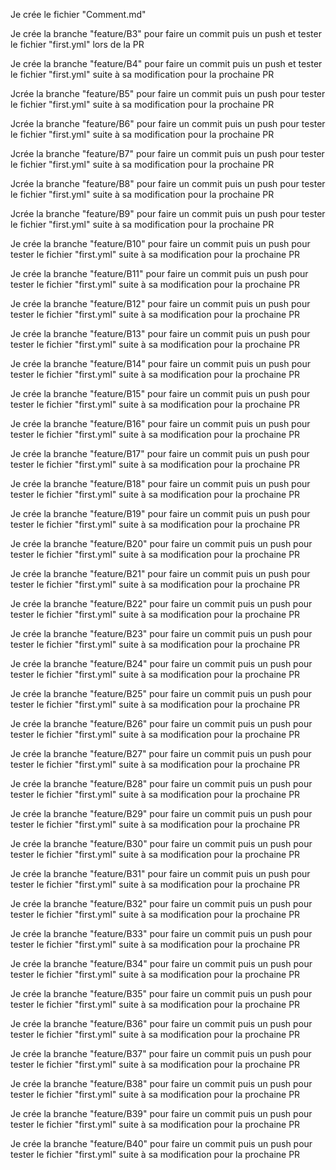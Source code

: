 Je crée le fichier "Comment.md"

Je crée la branche "feature/B3" pour faire un commit puis un push et tester le fichier "first.yml" lors de la PR

Je crée la branche "feature/B4" pour faire un commit puis un push et tester le fichier "first.yml" suite à sa modification pour la prochaine PR

Jcrée la branche "feature/B5" pour faire un commit puis un push pour tester le fichier "first.yml" suite à sa modification pour la prochaine PR

Jcrée la branche "feature/B6" pour faire un commit puis un push pour tester le fichier "first.yml" suite à sa modification pour la prochaine PR

Jcrée la branche "feature/B7" pour faire un commit puis un push pour tester le fichier "first.yml" suite à sa modification pour la prochaine PR

Jcrée la branche "feature/B8" pour faire un commit puis un push pour tester le fichier "first.yml" suite à sa modification pour la prochaine PR

Jcrée la branche "feature/B9" pour faire un commit puis un push pour tester le fichier "first.yml" suite à sa modification pour la prochaine PR

Je crée la branche "feature/B10" pour faire un commit puis un push pour tester le fichier "first.yml" suite à sa modification pour la prochaine PR

Je crée la branche "feature/B11" pour faire un commit puis un push pour tester le fichier "first.yml" suite à sa modification pour la prochaine PR

Je crée la branche "feature/B12" pour faire un commit puis un push pour tester le fichier "first.yml" suite à sa modification pour la prochaine PR

Je crée la branche "feature/B13" pour faire un commit puis un push pour tester le fichier "first.yml" suite à sa modification pour la prochaine PR

Je crée la branche "feature/B14" pour faire un commit puis un push pour tester le fichier "first.yml" suite à sa modification pour la prochaine PR

Je crée la branche "feature/B15" pour faire un commit puis un push pour tester le fichier "first.yml" suite à sa modification pour la prochaine PR

Je crée la branche "feature/B16" pour faire un commit puis un push pour tester le fichier "first.yml" suite à sa modification pour la prochaine PR

Je crée la branche "feature/B17" pour faire un commit puis un push pour tester le fichier "first.yml" suite à sa modification pour la prochaine PR

Je crée la branche "feature/B18" pour faire un commit puis un push pour tester le fichier "first.yml" suite à sa modification pour la prochaine PR

Je crée la branche "feature/B19" pour faire un commit puis un push pour tester le fichier "first.yml" suite à sa modification pour la prochaine PR

Je crée la branche "feature/B20" pour faire un commit puis un push pour tester le fichier "first.yml" suite à sa modification pour la prochaine PR

Je crée la branche "feature/B21" pour faire un commit puis un push pour tester le fichier "first.yml" suite à sa modification pour la prochaine PR

Je crée la branche "feature/B22" pour faire un commit puis un push pour tester le fichier "first.yml" suite à sa modification pour la prochaine PR

Je crée la branche "feature/B23" pour faire un commit puis un push pour tester le fichier "first.yml" suite à sa modification pour la prochaine PR

Je crée la branche "feature/B24" pour faire un commit puis un push pour tester le fichier "first.yml" suite à sa modification pour la prochaine PR

Je crée la branche "feature/B25" pour faire un commit puis un push pour tester le fichier "first.yml" suite à sa modification pour la prochaine PR

Je crée la branche "feature/B26" pour faire un commit puis un push pour tester le fichier "first.yml" suite à sa modification pour la prochaine PR

Je crée la branche "feature/B27" pour faire un commit puis un push pour tester le fichier "first.yml" suite à sa modification pour la prochaine PR

Je crée la branche "feature/B28" pour faire un commit puis un push pour tester le fichier "first.yml" suite à sa modification pour la prochaine PR

Je crée la branche "feature/B29" pour faire un commit puis un push pour tester le fichier "first.yml" suite à sa modification pour la prochaine PR

Je crée la branche "feature/B30" pour faire un commit puis un push pour tester le fichier "first.yml" suite à sa modification pour la prochaine PR

Je crée la branche "feature/B31" pour faire un commit puis un push pour tester le fichier "first.yml" suite à sa modification pour la prochaine PR

Je crée la branche "feature/B32" pour faire un commit puis un push pour tester le fichier "first.yml" suite à sa modification pour la prochaine PR

Je crée la branche "feature/B33" pour faire un commit puis un push pour tester le fichier "first.yml" suite à sa modification pour la prochaine PR

Je crée la branche "feature/B34" pour faire un commit puis un push pour tester le fichier "first.yml" suite à sa modification pour la prochaine PR

Je crée la branche "feature/B35" pour faire un commit puis un push pour tester le fichier "first.yml" suite à sa modification pour la prochaine PR

Je crée la branche "feature/B36" pour faire un commit puis un push pour tester le fichier "first.yml" suite à sa modification pour la prochaine PR

Je crée la branche "feature/B37" pour faire un commit puis un push pour tester le fichier "first.yml" suite à sa modification pour la prochaine PR

Je crée la branche "feature/B38" pour faire un commit puis un push pour tester le fichier "first.yml" suite à sa modification pour la prochaine PR

Je crée la branche "feature/B39" pour faire un commit puis un push pour tester le fichier "first.yml" suite à sa modification pour la prochaine PR

Je crée la branche "feature/B40" pour faire un commit puis un push pour tester le fichier "first.yml" suite à sa modification pour la prochaine PR